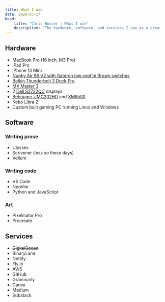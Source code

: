 ```yaml
---
title: What I use
date: 2024-05-27
head:
    title: "Chris Rosser | What I use"
    description: "The hardware, software, and services I use as a creative writer and developer."
---
```


## Hardware

* MacBook Pro (16 inch, M3 Pro)
* iPad Pro
* iPhone 13 Mini
* [Nuphy Air 96 V2 with Gateron low-profile Brown switches](https://amzn.to/3wP0hPS)
* [Belkin Thunderbolt 3 Dock Pro](https://amzn.to/3QZVstM)
* [MX Master 3](https://amzn.to/4dXkUKd)
* 2 [Dell S2722QC](https://amzn.to/4dXE82A) displays
* [Behringer UMC202HD](https://amzn.to/4ea8mj5) and [XM8500](https://amzn.to/3wSMV58)
* Kobo Libra 2
* Custom built gaming PC running Linux and Windows


## Software

### Writing prose

* Ulysses
* Scrivener (less so these days)
* Vellum

### Writing code

* VS Code
* NeoVim
* Python and JavaScript

### Art

* Pixelmator Pro
* Procreate

## Services

* ~~DigitalOcean~~
* BinaryLane
* Netlify
* Fly.io
* AWS
* GitHub
* Grammarly
* Canva
* Medium
* Substack